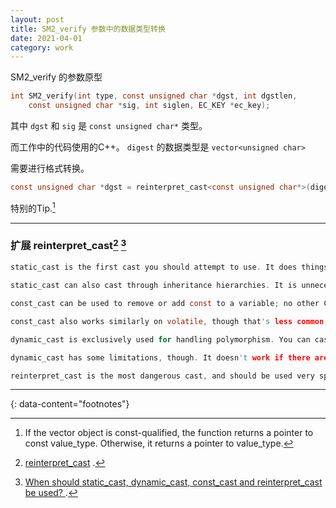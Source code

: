 ```yaml
---
layout: post
title: SM2_verify 参数中的数据类型转换
date: 2021-04-01
category: work
---
```


SM2_verify 的参数原型
```c
int SM2_verify(int type, const unsigned char *dgst, int dgstlen,
	const unsigned char *sig, int siglen, EC_KEY *ec_key);
```
其中 `dgst` 和 `sig` 是 `const unsigned char*` 类型。  

而工作中的代码使用的C++。
`digest` 的数据类型是 `vector<unsigned char>`  

需要进行格式转换。  

```c
const unsigned char *dgst = reinterpret_cast<const unsigned char*>(digest.data());
```
特别的Tip.[^2]  

*** 

### 扩展 reinterpret_cast[^3] [^4]
```c
static_cast is the first cast you should attempt to use. It does things like implicit conversions between types (such as int to float, or pointer to void*), and it can also call explicit conversion functions (or implicit ones). In many cases, explicitly stating static_cast isn't necessary, but it's important to note that the T(something) syntax is equivalent to (T)something and should be avoided (more on that later). A T(something, something_else) is safe, however, and guaranteed to call the constructor.

static_cast can also cast through inheritance hierarchies. It is unnecessary when casting upwards (towards a base class), but when casting downwards it can be used as long as it doesn't cast through virtual inheritance. It does not do checking, however, and it is undefined behavior to static_cast down a hierarchy to a type that isn't actually the type of the object.

const_cast can be used to remove or add const to a variable; no other C++ cast is capable of removing it (not even reinterpret_cast). It is important to note that modifying a formerly const value is only undefined if the original variable is const; if you use it to take the const off a reference to something that wasn't declared with const, it is safe. This can be useful when overloading member functions based on const, for instance. It can also be used to add const to an object, such as to call a member function overload.

const_cast also works similarly on volatile, though that's less common.

dynamic_cast is exclusively used for handling polymorphism. You can cast a pointer or reference to any polymorphic type to any other class type (a polymorphic type has at least one virtual function, declared or inherited). You can use it for more than just casting downwards – you can cast sideways or even up another chain. The dynamic_cast will seek out the desired object and return it if possible. If it can't, it will return nullptr in the case of a pointer, or throw std::bad_cast in the case of a reference.

dynamic_cast has some limitations, though. It doesn't work if there are multiple objects of the same type in the inheritance hierarchy (the so-called 'dreaded diamond') and you aren't using virtual inheritance. It also can only go through public inheritance - it will always fail to travel through protected or private inheritance. This is rarely an issue, however, as such forms of inheritance are rare.

reinterpret_cast is the most dangerous cast, and should be used very sparingly. It turns one type directly into another — such as casting the value from one pointer to another, or storing a pointer in an int, or all sorts of other nasty things. Largely, the only guarantee you get with reinterpret_cast is that normally if you cast the result back to the original type, you will get the exact same value (but not if the intermediate type is smaller than the original type). There are a number of conversions that reinterpret_cast cannot do, too. It's used primarily for particularly weird conversions and bit manipulations, like turning a raw data stream into actual data, or storing data in the low bits of a pointer to aligned data.
```

---
{: data-content="footnotes"}

[^1]: [data()](http://www.cplusplus.com/reference/vector/vector/data/) .  
[^2]: If the vector object is const-qualified, the function returns a pointer to const value_type. Otherwise, it returns a pointer to value_type.  
[^3]: [reinterpret_cast](https://en.cppreference.com/w/cpp/language/reinterpret_cast) .  
[^4]: [When should static_cast, dynamic_cast, const_cast and reinterpret_cast be used?
](https://stackoverflow.com/questions/332030/when-should-static-cast-dynamic-cast-const-cast-and-reinterpret-cast-be-used?rq=1) .  

